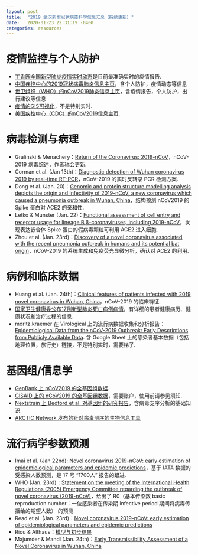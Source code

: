 ```yaml
---
layout: post
title:  "2019 武汉新型冠状病毒科学信息汇总（持续更新）"
date:   2020-01-23 22:31:19 -0400
categories: resources
---
```

<a name="疫情监控与个人防护"></a>
<h1 class="hd">疫情监控与个人防护</h1>
<ul>
<li>
<a href='https://3g.dxy.cn/newh5/view/pneumonia'>丁香园全国新型肺炎疫情实时动态</a>是目前最准确实时的疫情报告.</li>

<li>
<a href='http://www.chinacdc.cn/jkzt/crb/zl/szkb_11803/'>中国疾控中心的2019冠状病毒肺炎信息主页</a>，含个人防护，疫情动态等信息</li>

<li><a href='https://www.who.int/emergencies/diseases/novel-coronavirus-2019'>世卫组织（WHO）的nCoV2019肺炎信息主页</a>，含疫情报告，个人防护，出行建议等信息</li>

<li><a href='https://gisanddata.maps.arcgis.com/apps/opsdashboard/index.html?utm_source=dlvr.it&utm_medium=twitter#/bda7594740fd40299423467b48e9ecf6'>疫情的GIS可视化</a>，不是特别实时.</li>

<li>
<a href='https://www.cdc.gov/coronavirus/2019-ncov/index.html'>美国疾控中心（CDC）的nCoV2019信息主页</a>.</li>
</ul>
<a name="病毒检测与病理"></a>
<h1 class="hd">病毒检测与病理</h1>
<ul>
<li>Gralinski & Menachery：<a href='https://www.mdpi.com/1999-4915/12/2/135/pdf'>Return of the Coronavirus: 2019-nCoV</a>，nCoV-2019 病毒综述，作者称会更新.</li>

<li>Corman et al. (Jan 13th)：<a href='https://www.who.int/docs/default-source/coronaviruse/wuhan-virus-assay-v1991527e5122341d99287a1b17c111902.pdf'>Diagnostic detection of Wuhan coronavirus 2019 by real-time RT-PCR</a>，nCoV-2019 的实时反转录 PCR 检测方案.</li>

<li>Dong et al. (Jan. 20)：<a href='https://www.biorxiv.org/content/10.1101/2020.01.20.913368v1.full.pdf'>Genomic and protein structure modelling analysis depicts the origin and infectivity of 2019-nCoV, a new coronavirus which caused a pneumonia outbreak in Wuhan, China</a>，结构预测 nCoV2019 的 Spike 蛋白对 ACE2 的亲和性.</li>

<li>Letko & Munster (Jan. 22)：<a href='https://www.biorxiv.org/content/10.1101/2020.01.22.915660v1.full.pdf'>Functional assessment of cell entry and receptor usage for lineage B β-coronaviruses, including 2019-nCoV</a>，发现表达嵌合体 Spike 蛋白的假病毒颗粒可利用 ACE2 进入细胞.</li>

<li>Zhou et al. (Jan. 23rd)：<a href='https://www.biorxiv.org/content/10.1101/2020.01.22.914952v1.full.pdf'>Discovery of a novel coronavirus associated with the recent pneumonia outbreak in humans and its potential bat origin</a>，nCoV-2019 的系统生成和免疫荧光显微分析，确认对 ACE2 的利用.</li>
</ul>
<a name="病例和临床数据"></a>
<h1 class="hd">病例和临床数据</h1>
<ul>
<li>Huang et al. (Jan. 24th)：<a href='https://www.thelancet.com/pb-assets/Lancet/pdfs/S0140673620301835.pdf'>Clinical features of patients infected with 2019 novel coronavirus in Wuhan, China</a>，nCoV-2019 的临床特征.</li>

<li><a href='http://med.china.com.cn/content/pid/157096/tid/1021'>国家卫生健康委公布17例新型肺炎死亡病例病情</a>，有详细的患者健康病历、健康状况和治疗过程的信息.</li>

<li>moritz.kraemer 在 Virological 上的流行病数据收集和分析报告：
<a href=''>Epidemiological Data from the nCoV-2019 Outbreak: Early Descriptions from Publicly Available Data</a>. 含 Google Sheet 上的感染者基本数据（包括地理位置，旅行史）链接，不是特别实时，需要梯子.</li>
</ul>
<a name="基因组/信息学"></a>
<h1 class="hd">基因组/信息学</h1>
<ul>
<li>
<a href='https://www.ncbi.nlm.nih.gov/nuccore/NC_045512'>GenBank 上 nCoV2019 的全基因组数据</a>.</li>
<li>
<a href='https://www.gisaid.org/'>GISAID 上的 nCoV2019 的全基因组数据</a>，需要账户，使用前请参见须知.</li>
<li>
<a href='https://nextstrain.org/narratives/ncov/sit-rep/2020-01-23?n=0'>Nextstrain 上 Bedford et al. 对基因组的研究报告</a>，含病毒支序分析的基础知识.</li>
<li>
<a href='https://artic.network/ncov-2019'>ARCTIC Network 发布的针对病毒测序的生物信息工具</a></li>
</ul>
<a name="流行病学参数预测">
<h1 class="hd">流行病学参数预测</h1>
<ul>
<li>Imai et al. (Jan 22nd): <a href='https://www.imperial.ac.uk/mrc-global-infectious-disease-analysis/news--wuhan-coronavirus/'>Novel coronavirus 2019-nCoV: early estimation of epidemiological parameters and epidemic predictions</a>，基于 IATA 数据的受感染人数预测，是 17 号 “1700人” 报告的跟进.</li>

<li>WHO (Jan. 23rd)：<a href='https://www.who.int/news-room/detail/23-01-2020-statement-on-the-meeting-of-the-international-health-regulations-(2005)-emergency-committee-regarding-the-outbreak-of-novel-coronavirus-(2019-ncov)'>Statement on the meeting of the International Health Regulations (2005) Emergency Committee regarding the outbreak of novel coronavirus (2019-nCoV)</a>，给出了 R0（基本传染数 basic reproduction number：一位感染者在传染期 infective period 期间将病毒传播给的期望人数） 的预测.</li>

<li>Read et al. (Jan. 23rd)：<a href='https://www.medrxiv.org/content/10.1101/2020.01.23.20018549v1'>Novel coronavirus 2019-nCoV: early estimation of epidemiological parameters and epidemic predictions</a></li>

<li>Riou & Althaus：<a href='https://github.com/jriou/wcov'>模型与初步结果</a></li>

<li>Majumder & Mandl (Jan. 24th)：<a href='https://papers.ssrn.com/sol3/papers.cfm?abstract_id=3524675'>Early Transmissibility Assessment of a Novel Coronavirus in Wuhan, China</a></li>
</ul>


